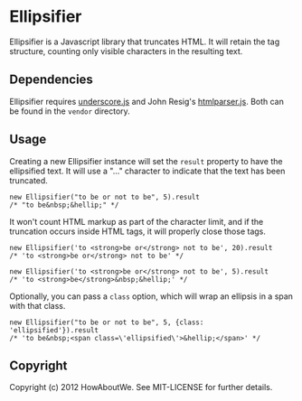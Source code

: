 Ellipsifier
===========

Ellipsifier is a Javascript library that truncates HTML. It will retain
the tag structure, counting only visible characters in the resulting
text.

Dependencies
------------

Ellipsifier requires [underscore.js](http://underscorejs.org/) and John
Resig's [htmlparser.js](http://ejohn.org/blog/pure-javascript-html-parser/).
Both can be found in the `vendor` directory.

Usage
-----

Creating a new Ellipsifier instance will set the `result` property to
have the ellipsified text. It will use a "&hellip;" character to
indicate that the text has been truncated.

    new Ellipsifier("to be or not to be", 5).result
    /* "to be&nbsp;&hellip;" */

It won't count HTML markup as part of the character limit, and if the
truncation occurs inside HTML tags, it will properly close those tags.

    new Ellipsifier('to <strong>be or</strong> not to be', 20).result
    /* 'to <strong>be or</strong> not to be' */

    new Ellipsifier('to <strong>be or</strong> not to be', 5).result
    /* 'to <strong>be</strong>&nbsp;&hellip;' */

Optionally, you can pass a `class` option, which will wrap an ellipsis
in a span with that class.

    new Ellipsifier("to be or not to be", 5, {class: 'ellipsified'}).result
    /* 'to be&nbsp;<span class=\'ellipsified\'>&hellip;</span>' */

Copyright
---------

Copyright (c) 2012 HowAboutWe. See MIT-LICENSE for further details.

